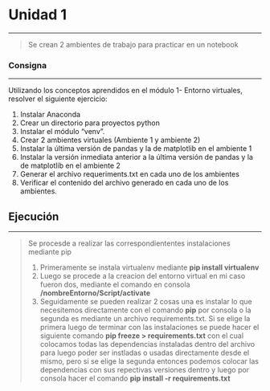 # Unidad 1
----
>Se crean 2 ambientes de trabajo para practicar en un notebook

### Consigna
----
Utilizando los conceptos aprendidos en el módulo 1- Entorno virtuales,
resolver el siguiente ejercicio:
1) Instalar Anaconda
2) Crear un directorio para proyectos python
3) Instalar el módulo “venv”.
4) Crear 2 ambientes virtuales (Ambiente 1 y ambiente 2)
5) Instalar la última versión de pandas y la de matplotlib en el
ambiente 1
6) Instalar la versión inmediata anterior a la última versión de pandas
y la de matplotlib en el ambiente 2
7) Generar el archivo requeriments.txt en cada uno de los ambientes
8) Verificar el contenido del archivo generado en cada uno de los
ambientes.

## Ejecución
---
>Se procesde a realizar las correspondiententes instalaciones mediante pip 
>1) Primeramente se instala virtualenv mediante **pip install virtualenv**
>2) Luego se procede a la creacion del entorno virtual en mi caso fueron dos, mediante el comando en consola **/nombreEntorno/Script/activate**
>3) Seguidamente se pueden realizar 2 cosas una es instalar lo que necesitemos directamente con el comando **pip** por consola o la segunda es mediante un archivo requirements.txt. Si se elige la primera luego de terminar con las instalaciones se puede hacer el siguiente comando **pip freeze > requirements.txt** con el cual colocamos todas las dependencias instaladas dentro del archivo para luego poder ser instladas o usadas directamente desde el mismo, pero si se elige la segunda entonces podemos colocar las dependencias con sus repectivas versiones dentro y luego por consola hacer el comando **pip install -r requirements.txt**
